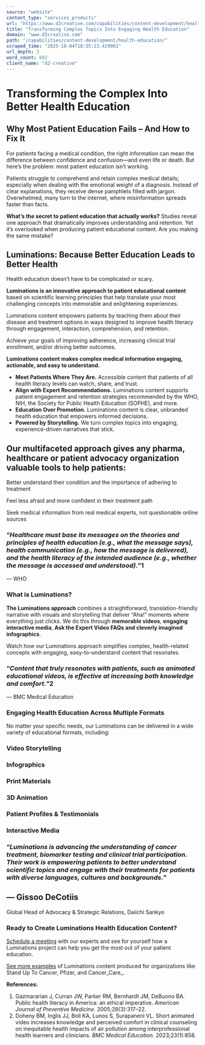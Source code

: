 ```yaml
---
source: "website"
content_type: "services_products"
url: "https://www.d2creative.com/capabilities/content-development/health-education/"
title: "Transforming Complex Topics Into Engaging Health Education"
domain: "www.d2creative.com"
path: "/capabilities/content-development/health-education/"
scraped_time: "2025-10-04T18:55:23.429961"
url_depth: 3
word_count: 682
client_name: "d2-creative"
---
```


# Transforming the Complex Into Better Health Education

## Why Most Patient Education Fails – And How to Fix It

For patients facing a medical condition, the right information can mean the difference between confidence and confusion—and even life or death. But here’s the problem: most patient education isn’t working.

Patients struggle to comprehend and retain complex medical details; especially when dealing with the emotional weight of a diagnosis. Instead of clear explanations, they receive dense pamphlets filled with jargon. Overwhelmed, many turn to the internet, where misinformation spreads faster than facts.

**What’s the secret to patient education that actually works?** Studies reveal one approach that dramatically improves understanding and retention. Yet it’s overlooked when producing patient educational content. Are you making the same mistake?

## Luminations: Because Better Education Leads to Better Health

Health education doesn’t have to be complicated or scary.

**Luminations is an innovative approach to patient educational content** based on scientific learning principles that help translate your most challenging concepts into memorable and enlightening experiences.

Luminations content empowers patients by teaching them about their disease and treatment options in ways designed to improve health literacy through engagement, interaction, comprehension, and retention.

Achieve your goals of improving adherence, increasing clinical trial enrollment, and/or driving better outcomes.

**Luminations content makes complex medical information engaging, actionable, and easy to understand.**

*   **Meet Patients Where They Are.** Accessible content that patients of all health literacy levels can watch, share, and trust.
*   **Align with Expert Recommendations.** Luminations content supports patient engagement and retention strategies recommended by the WHO, NIH, the Society for Public Health Education (SOPHE), and more.
*   **Education Over Promotion.** Luminations content is clear, unbranded health education that empowers informed decisions.
*   **Powered by Storytelling.** We turn complex topics into engaging, experience-driven narratives that stick.

## Our multifaceted approach gives any pharma, healthcare or patient advocacy organization valuable tools to help patients:

Better understand their condition and the importance of adhering to treatment

Feel less afraid and more confident in their treatment path

Seek medical information from real medical experts, not questionable online sources

### “_Healthcare must base its messages on the theories and principles of health education (e.g., what the message says), health communication (e.g., how the message is delivered), and the health literacy of the intended audience (e.g., whether the message is accessed and understood)._”1  
— WHO

### What is Luminations?

**The Luminations approach** combines a straightforward, translation-friendly narrative with visuals and storytelling that deliver “Aha!” moments where everything just clicks. We do this through **memorable videos**, **engaging interactive media**, **Ask the Expert Video FAQs and cleverly imagined infographics**.

Watch how our Luminations approach simplifies complex, health-related concepts with engaging, easy-to-understand content that resonates.

### “_Content that truly resonates with patients, such as animated educational videos, is effective at increasing both knowledge and comfort._”2  
— BMC Medical Education

### Engaging Health Education Across Multiple Formats

No matter your specific needs, our Luminations can be delivered in a wide variety of educational formats, including:

### Video Storytelling

### Infographics

### Print Materials

### 3D Animation

### Patient Profiles & Testimonials

### Interactive Media

### “_Luminations is advancing the understanding of cancer treatment, biomarker testing and clinical trial participation. Their work is empowering patients to better understand scientific topics and engage with their treatments for patients with diverse languages, cultures and backgrounds._”

## — Gissoo DeCotiis  
Global Head of Advocacy & Strategic Relations, Daiichi Sankyo

### Ready to Create Luminations Health Education Content?

[Schedule a meeting](https://www.d2creative.com/contact-us/) with our experts and see for yourself how a Luminations project can help you get the most out of your patient education.

[See more examples](https://www.luminations.health/) of Luminations content produced for organizations like Stand Up To Cancer, Pfizer, and Cancer_Care_.

**References:**

1.  Gazmararian J, Curran JW, Parker RM, Bernhardt JM, DeBuono BA. Public health literacy in America: an ethical imperative. _American Journal of Preventive Medicine_. 2005;28(3):317–22.
2.  Doheny BM, Inglis JJ, Boll KA, Lunos S, Surapaneni VL. Short animated video increases knowledge and perceived comfort in clinical counseling on inequitable health impacts of air pollution among interprofessional health learners and clinicians. _BMC Medical Education_. 2023;23(1):858.